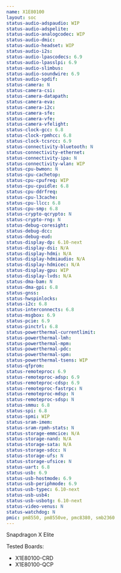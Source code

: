 ```yaml
---
name: X1E80100
layout: soc
status-audio-adspaudio: WIP
status-audio-adspelite:
status-audio-analogcodec: WIP
status-audio-dmic:
status-audio-headset: WIP
status-audio-i2s:
status-audio-lpascodecs: 6.9
status-audio-lpasslpi: 6.9
status-audio-slimbus:
status-audio-soundwire: 6.9
status-audio-spdif:
status-camera: N
status-camera-csi:
status-camera-datapath:
status-camera-eva:
status-camera-i2c:
status-camera-sfe:
status-camera-vfe:
status-camera-vfelight:
status-clock-gcc: 6.8
status-clock-rpmhcc: 6.8
status-clock-tcsrcc: 6.9
status-connectivity-bluetooth: N
status-connectivity-ethernet:
status-connectivity-ipa: N
status-connectivity-wlan: WIP
status-cpu-bwmon: N
status-cpu-cachetop:
status-cpu-cpufreq: WIP
status-cpu-cpuidle: 6.8
status-cpu-ddrfreq:
status-cpu-l3cache:
status-cpu-llcc: 6.8
status-cpu-smp: 6.8
status-crypto-qcrypto: N
status-crypto-rng: N
status-debug-coresight:
status-debug-dcc:
status-debug-eud:
status-display-dp: 6.10-next
status-display-dsi: N/A
status-display-hdmi: N/A
status-display-hdmiaudio: N/A
status-display-hdmicec: N/A
status-display-gpu: WIP
status-display-lvds: N/A
status-dma-bam: N
status-dma-gpi: 6.8
status-gnss:
status-hwspinlocks:
status-i2c: 6.8
status-interconnects: 6.8
status-msgbox: 6.9
status-pcie: 6.9
status-pinctrl: 6.8
status-powerthermal-currentlimit:
status-powerthermal-lmh:
status-powerthermal-mpm:
status-powerthermal-pdc:
status-powerthermal-spm:
status-powerthermal-tsens: WIP
status-qfprom:
status-remoteproc: 6.9
status-remoteproc-adsp: 6.9
status-remoteproc-cdsp: 6.9
status-remoteproc-fastrpc: N
status-remoteproc-mdsp: N
status-remoteproc-sdsp: N
status-smmu: 6.8
status-spi: 6.8
status-spmi: WIP
status-sram-imem:
status-sram-rpmh-stats: N
status-storage-emmcice: N/A
status-storage-nand: N/A
status-storage-sata: N/A
status-storage-sdcc: N
status-storage-ufs: N
status-storage-ufsice: N
status-uart: 6.8
status-usb: 6.9
status-usb-hostmode: 6.9
status-usb-periphmode: 6.9
status-usb-typec: 6.10-next
status-usb-usb4:
status-usb-usbotg: 6.10-next
status-video-venus: N
status-watchdog: N
pmic: pm8550, pm8550ve, pmc8380, smb2360
---
```

Snapdragon X Elite

Tested Boards:
- X1E80100-CRD
- X1E80100-QCP
